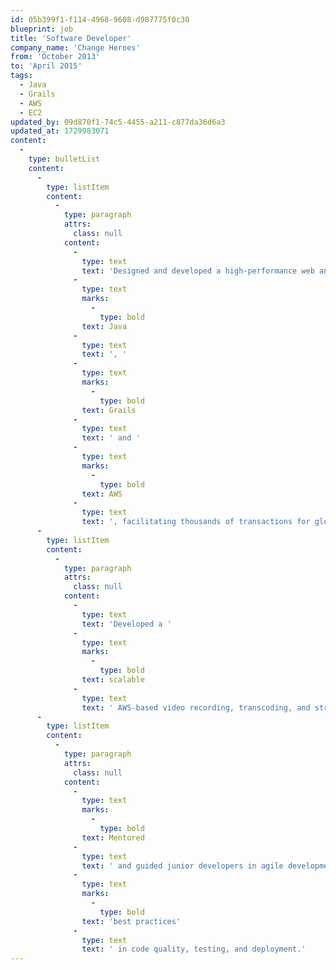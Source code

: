 ```yaml
---
id: 05b399f1-f114-4968-9608-d987775f0c30
blueprint: job
title: 'Software Developer'
company_name: 'Change Heroes'
from: 'October 2013'
to: 'April 2015'
tags:
  - Java
  - Grails
  - AWS
  - EC2
updated_by: 09d870f1-74c5-4455-a211-c877da36d6a3
updated_at: 1729983071
content:
  -
    type: bulletList
    content:
      -
        type: listItem
        content:
          -
            type: paragraph
            attrs:
              class: null
            content:
              -
                type: text
                text: 'Designed and developed a high-performance web and mobile donation platform using '
              -
                type: text
                marks:
                  -
                    type: bold
                text: Java
              -
                type: text
                text: ', '
              -
                type: text
                marks:
                  -
                    type: bold
                text: Grails
              -
                type: text
                text: ' and '
              -
                type: text
                marks:
                  -
                    type: bold
                text: AWS
              -
                type: text
                text: ', facilitating thousands of transactions for global social impact campaigns.'
      -
        type: listItem
        content:
          -
            type: paragraph
            attrs:
              class: null
            content:
              -
                type: text
                text: 'Developed a '
              -
                type: text
                marks:
                  -
                    type: bold
                text: scalable
              -
                type: text
                text: ' AWS-based video recording, transcoding, and streaming solution that processed hundreds of videos per day, ensuring low-latency delivery and high availability across the platform.'
      -
        type: listItem
        content:
          -
            type: paragraph
            attrs:
              class: null
            content:
              -
                type: text
                marks:
                  -
                    type: bold
                text: Mentored
              -
                type: text
                text: ' and guided junior developers in agile development processes, helping them plan, develop, test, and release new features while fostering '
              -
                type: text
                marks:
                  -
                    type: bold
                text: 'best practices'
              -
                type: text
                text: ' in code quality, testing, and deployment.'
---
```

